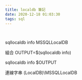 ```yaml
---
title: localdb 筆記
date: 2020-12-18 01:03:30
tags: sql
---
```

&nbsp;
<!-- more -->

sqllocaldb info
MSSQLLocalDB

組合
OUTPUT=$(sqllocaldb info)

sqllocaldb info $OUTPUT

連線字串
(LocalDB)\MSSQLLocalDB
